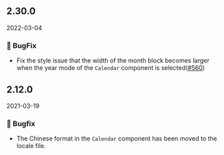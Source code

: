 ## 2.30.0

2022-03-04

### 🐛 BugFix

- Fix the style issue that the width of the month block becomes larger when the year mode of the `Calendar` component is selected([#560](https://github.com/arco-design/arco-design/pull/560))

## 2.12.0

2021-03-19

### 🐛 Bugfix

- The Chinese format in the `Calendar` component has been moved to the locale file.



